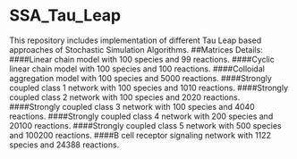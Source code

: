 # SSA_Tau_Leap
This repository includes implementation of different Tau Leap based approaches of Stochastic Simulation Algorithms.
##Matrices Details:
####Linear chain model with 100 species and 99 reactions. 
####Cyclic linear chain model with 100 species and 100 reactions.
####Colloidal aggregation model with 100 species and 5000 reactions.
####Strongly coupled class 1 network with 100 species and 1010 reactions. 
####Strongly coupled class 2 network with 100 species and 2020 reactions. 
####Strongly coupled class 3 network with 100 species and 4040 reactions. 
####Strongly coupled class 4 network with 200 species and 20100 reactions. 
####Strongly coupled class 5 network with 500 species and 100200 reactions. 
####B cell receptor signaling network with 1122 species and 24388 reactions.
